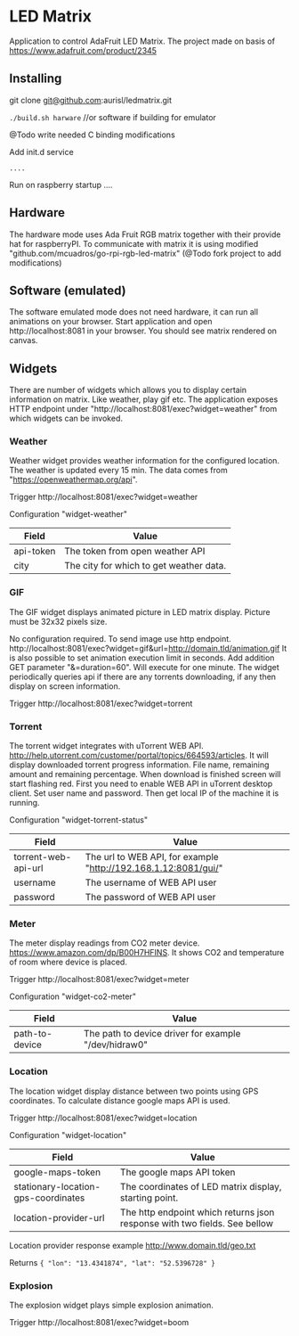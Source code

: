 # LED Matrix

Application to control AdaFruit LED Matrix. The project made on basis of https://www.adafruit.com/product/2345


## Installing

git clone git@github.com:aurisl/ledmatrix.git

`./build.sh harware` //or software if building for emulator

@Todo write needed C binding modifications

Add init.d service
```
....
```

Run on raspberry startup ....

## Hardware

The hardware mode uses Ada Fruit RGB matrix together with their provide hat for raspberryPI.
To communicate with matrix it is using modified "github.com/mcuadros/go-rpi-rgb-led-matrix" (@Todo fork project to add modifications)

## Software (emulated)

The software emulated mode does not need hardware, it can run all animations on your browser. 
Start application and open http://localhost:8081 in your browser. You should see matrix rendered on canvas.

## Widgets

There are number of widgets which allows you to display certain information on matrix. Like weather, play gif etc.
The application exposes HTTP endpoint under "http://localhost:8081/exec?widget=weather" from which widgets can be invoked.

### Weather

Weather widget provides weather information for the configured location. 
The weather is updated every 15 min. The data comes from "https://openweathermap.org/api".

Trigger  http://localhost:8081/exec?widget=weather

Configuration "widget-weather"

| Field        | Value
|--------------|------------
| api-token    | The token from open weather API
| city         | The city for which to get weather data.

### GIF

The GIF widget displays animated picture in LED matrix display. Picture must be 32x32 pixels size.

No configuration required. To send image use http endpoint. http://localhost:8081/exec?widget=gif&url=http://domain.tld/animation.gif
It is also possible to set animation execution limit in seconds. Add addition GET parameter "&=duration=60". Will execute for one minute.
The widget periodically queries api if there are any torrents downloading, if any then display on screen information.

Trigger http://localhost:8081/exec?widget=torrent

### Torrent

The torrent widget integrates with uTorrent WEB API. http://help.utorrent.com/customer/portal/topics/664593/articles.
It will display downloaded torrent progress information. File name, remaining amount and remaining percentage. 
When download is finished screen will start flashing red. First you need to enable WEB API in uTorrent desktop client. 
Set user name and password. Then get local IP of the machine it is running. 

Configuration "widget-torrent-status"

| Field          | Value
|----------------|--------------------
| torrent-web-api-url | The url to WEB API, for example "http://192.168.1.12:8081/gui/"
| username  | The username of WEB API user
| password  | The password of WEB API user

### Meter

The meter display readings from CO2 meter device. https://www.amazon.com/dp/B00H7HFINS.
It shows CO2 and temperature of room where device is placed.

Trigger http://localhost:8081/exec?widget=meter

Configuration "widget-co2-meter" 

| Field         | Value
|---------------|-------------
| path-to-device | The path to device driver for example "/dev/hidraw0"


### Location

The location widget display distance between two points using GPS coordinates. 
To calculate distance google maps API is used.
 
Trigger http://localhost:8081/exec?widget=location

Configuration "widget-location"

| Field      | Value
|------------|---------------
| google-maps-token | The google maps API token
| stationary-location-gps-coordinates | The coordinates of LED matrix display, starting point.
| location-provider-url | The http endpoint which returns json response with two fields. See bellow 

Location provider response example http://www.domain.tld/geo.txt

Returns
``
{
  "lon": "13.4341874",
  "lat": "52.5396728"
}
``

### Explosion

The explosion widget plays simple explosion animation.  
  
Trigger http://localhost:8081/exec?widget=boom
  
